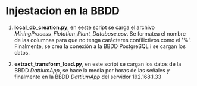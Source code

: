 # Injestacion en la BBDD

1. **local_db_creation.py**, en eeste script se carga el archivo *MiningProcess_Flotation_Plant_Database.csv*. Se formatea el nombre de las columnas para que no tenga carácteres confilictivos como el '%'. Finalmente, se crea la conexión a la BBDD PostgreSQL i se cargan los datos. 

2. **extract_transform_load.py**, en este script se cargan los datos de la BBDD *DattiumApp*, se hace la media por horas de las señales y finalmente en la BBDD *DattiumApp* del servidor 192.168.1.33
